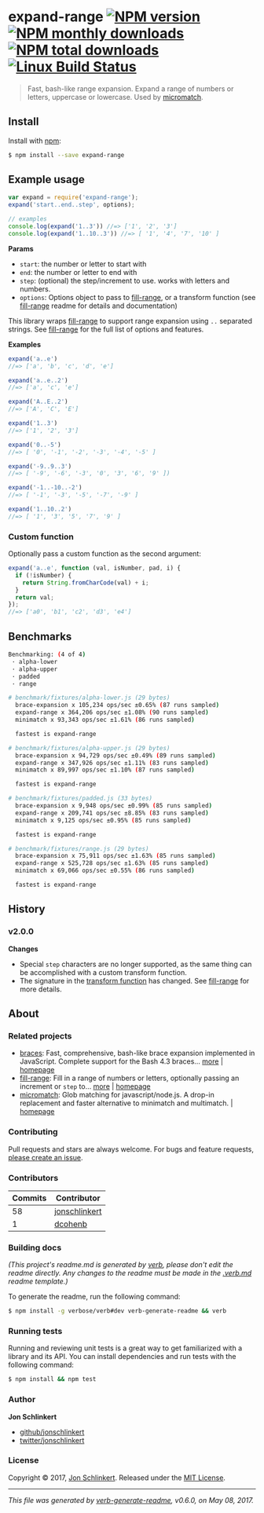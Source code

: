 # expand-range [![NPM version](https://img.shields.io/npm/v/expand-range.svg?style=flat)](https://www.npmjs.com/package/expand-range) [![NPM monthly downloads](https://img.shields.io/npm/dm/expand-range.svg?style=flat)](https://npmjs.org/package/expand-range) [![NPM total downloads](https://img.shields.io/npm/dt/expand-range.svg?style=flat)](https://npmjs.org/package/expand-range) [![Linux Build Status](https://img.shields.io/travis/jonschlinkert/expand-range.svg?style=flat&label=Travis)](https://travis-ci.org/jonschlinkert/expand-range)

> Fast, bash-like range expansion. Expand a range of numbers or letters, uppercase or lowercase. Used by [micromatch](https://github.com/jonschlinkert/micromatch).

## Install

Install with [npm](https://www.npmjs.com/):

```sh
$ npm install --save expand-range
```

## Example usage

```js
var expand = require('expand-range');
expand('start..end..step', options);

// examples
console.log(expand('1..3')) //=> ['1', '2', '3']
console.log(expand('1..10..3')) //=> [ '1', '4', '7', '10' ]
```

**Params**

* `start`: the number or letter to start with
* `end`: the number or letter to end with
* `step`: (optional) the step/increment to use. works with letters and numbers.
* `options`: Options object to pass to [fill-range](https://github.com/jonschlinkert/fill-range), or a transform function (see [fill-range](https://github.com/jonschlinkert/fill-range) readme for details and documentation)

This library wraps [fill-range](https://github.com/jonschlinkert/fill-range) to support range expansion using `..` separated strings. See [fill-range](https://github.com/jonschlinkert/fill-range) for the full list of options and features.

**Examples**

```js
expand('a..e')
//=> ['a', 'b', 'c', 'd', 'e']

expand('a..e..2')
//=> ['a', 'c', 'e']

expand('A..E..2')
//=> ['A', 'C', 'E']

expand('1..3')
//=> ['1', '2', '3']

expand('0..-5')
//=> [ '0', '-1', '-2', '-3', '-4', '-5' ]

expand('-9..9..3')
//=> [ '-9', '-6', '-3', '0', '3', '6', '9' ])

expand('-1..-10..-2')
//=> [ '-1', '-3', '-5', '-7', '-9' ]

expand('1..10..2')
//=> [ '1', '3', '5', '7', '9' ]
```

### Custom function

Optionally pass a custom function as the second argument:

```js
expand('a..e', function (val, isNumber, pad, i) {
  if (!isNumber) {
    return String.fromCharCode(val) + i;
  }
  return val;
});
//=> ['a0', 'b1', 'c2', 'd3', 'e4']
```

## Benchmarks

```sh
Benchmarking: (4 of 4)
 · alpha-lower
 · alpha-upper
 · padded
 · range

# benchmark/fixtures/alpha-lower.js (29 bytes)
  brace-expansion x 105,234 ops/sec ±0.65% (87 runs sampled)
  expand-range x 364,206 ops/sec ±1.08% (90 runs sampled)
  minimatch x 93,343 ops/sec ±1.61% (86 runs sampled)

  fastest is expand-range

# benchmark/fixtures/alpha-upper.js (29 bytes)
  brace-expansion x 94,729 ops/sec ±0.49% (89 runs sampled)
  expand-range x 347,926 ops/sec ±1.11% (83 runs sampled)
  minimatch x 89,997 ops/sec ±1.10% (87 runs sampled)

  fastest is expand-range

# benchmark/fixtures/padded.js (33 bytes)
  brace-expansion x 9,948 ops/sec ±0.99% (85 runs sampled)
  expand-range x 209,741 ops/sec ±8.85% (83 runs sampled)
  minimatch x 9,125 ops/sec ±0.95% (85 runs sampled)

  fastest is expand-range

# benchmark/fixtures/range.js (29 bytes)
  brace-expansion x 75,911 ops/sec ±1.63% (85 runs sampled)
  expand-range x 525,728 ops/sec ±1.63% (85 runs sampled)
  minimatch x 69,066 ops/sec ±0.55% (86 runs sampled)

  fastest is expand-range

```

## History

### v2.0.0

**Changes**

* Special `step` characters are no longer supported, as the same thing can be accomplished with a custom transform function.
* The signature in the [transform function](https://github.com/jonschlinkert/fill-range#optionstransform) has changed. See [fill-range](https://github.com/jonschlinkert/fill-range) for more details.

## About

### Related projects

* [braces](https://www.npmjs.com/package/braces): Fast, comprehensive, bash-like brace expansion implemented in JavaScript. Complete support for the Bash 4.3 braces… [more](https://github.com/micromatch/braces) | [homepage](https://github.com/micromatch/braces "Fast, comprehensive, bash-like brace expansion implemented in JavaScript. Complete support for the Bash 4.3 braces specification, without sacrificing speed.")
* [fill-range](https://www.npmjs.com/package/fill-range): Fill in a range of numbers or letters, optionally passing an increment or `step` to… [more](https://github.com/jonschlinkert/fill-range) | [homepage](https://github.com/jonschlinkert/fill-range "Fill in a range of numbers or letters, optionally passing an increment or `step` to use, or create a regex-compatible range with `options.toRegex`")
* [micromatch](https://www.npmjs.com/package/micromatch): Glob matching for javascript/node.js. A drop-in replacement and faster alternative to minimatch and multimatch. | [homepage](https://github.com/jonschlinkert/micromatch "Glob matching for javascript/node.js. A drop-in replacement and faster alternative to minimatch and multimatch.")

### Contributing

Pull requests and stars are always welcome. For bugs and feature requests, [please create an issue](../../issues/new).

### Contributors

| **Commits** | **Contributor** | 
| --- | --- |
| 58 | [jonschlinkert](https://github.com/jonschlinkert) |
| 1 | [dcohenb](https://github.com/dcohenb) |

### Building docs

_(This project's readme.md is generated by [verb](https://github.com/verbose/verb-generate-readme), please don't edit the readme directly. Any changes to the readme must be made in the [.verb.md](.verb.md) readme template.)_

To generate the readme, run the following command:

```sh
$ npm install -g verbose/verb#dev verb-generate-readme && verb
```

### Running tests

Running and reviewing unit tests is a great way to get familiarized with a library and its API. You can install dependencies and run tests with the following command:

```sh
$ npm install && npm test
```

### Author

**Jon Schlinkert**

* [github/jonschlinkert](https://github.com/jonschlinkert)
* [twitter/jonschlinkert](https://twitter.com/jonschlinkert)

### License

Copyright © 2017, [Jon Schlinkert](https://github.com/jonschlinkert).
Released under the [MIT License](LICENSE).

***

_This file was generated by [verb-generate-readme](https://github.com/verbose/verb-generate-readme), v0.6.0, on May 08, 2017._